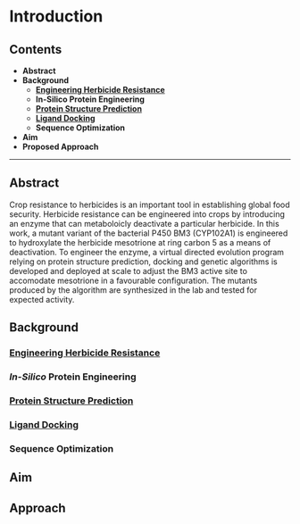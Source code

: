 # Introduction

## Contents

- **Abstract**
- **Background**
	- **[Engineering Herbicide Resistance](herbicide-resistance.md)**
	- **In-Silico Protein Engineering**
	- **[Protein Structure Prediction](protein-structure-pred.md)**
	- **[Ligand Docking](docking.md)**
	- **Sequence Optimization**
- **Aim**
- **Proposed Approach**

---------

## Abstract
Crop resistance to herbicides is an important tool in establishing global food security.
Herbicide resistance can be engineered into crops by introducing an enzyme that can metaboloicly deactivate a particular herbicide.
In this work, a mutant variant of the bacterial P450 BM3 (CYP102A1) is engineered to hydroxylate the herbicide mesotrione at ring carbon 5 as a means of deactivation.
To engineer the enzyme, a virtual directed evolution program relying on protein structure prediction, docking and genetic algorithms is developed and deployed at scale to adjust the BM3 active site to accomodate mesotrione in a favourable configuration.
The mutants produced by the algorithm are synthesized in the lab and tested for expected activity.


## Background
### [Engineering Herbicide Resistance](herbicide-resistance.md)
### *In-Silico* Protein Engineering
### [Protein Structure Prediction](protein-structure-pred.md)
### [Ligand Docking](docking.md)
### Sequence Optimization
## Aim
## Approach
